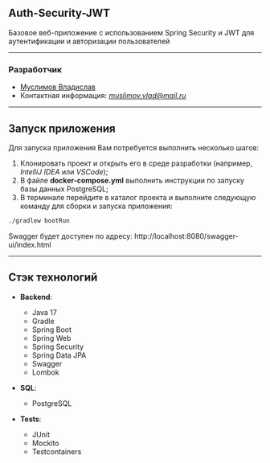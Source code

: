 <div>

## Auth-Security-JWT

Базовое веб-приложение с использованием Spring Security и JWT для аутентификации и авторизации пользователей

</div>

---

### Разработчик

- [Муслимов Владислав](https://github.com/MuVlad)
- Контактная информация: *[muslimov.vlad@mail.ru]()*

---

## Запуск приложения

Для запуска приложения Вам потребуется выполнить несколько шагов:

1. Клонировать проект и открыть его в среде разработки (например, *IntelliJ IDEA* или *VSCode*);
2. В файле **docker-compose.yml** выполнить инструкции по запуску базы данных PostgreSQL;
3. В терминале перейдите в каталог проекта и выполните следующую команду для сборки и запуска приложения:
```bash
./gradlew bootRun
```

Swagger будет доступен по адресу: http://localhost:8080/swagger-ui/index.html

---

## Стэк технологий

* **Backend**:
    - Java 17
    - Gradle
    - Spring Boot
    - Spring Web
    - Spring Security
    - Spring Data JPA
    - Swagger
    - Lombok


* **SQL**:
    - PostgreSQL


* **Tests**:
    - JUnit
    - Mockito
    - Testcontainers